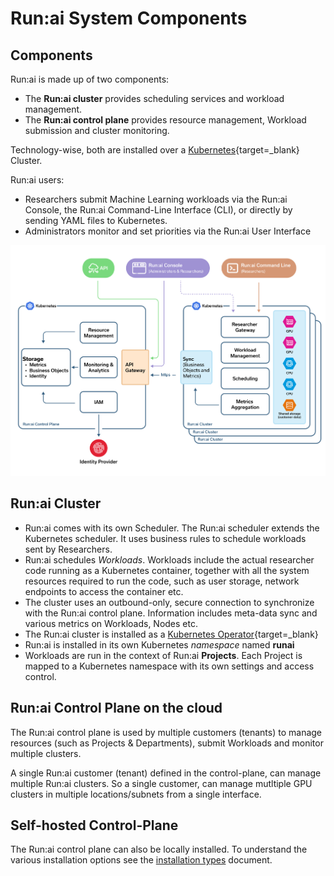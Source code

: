 # Run:ai System Components 

## Components

Run:ai is made up of two components:

* The __Run:ai cluster__ provides scheduling services and workload management.
* The __Run:ai control plane__ provides resource management, Workload submission and cluster monitoring.

Technology-wise, both are installed over a [Kubernetes](https://kubernetes.io){target=_blank} Cluster.

Run:ai users:

* Researchers submit Machine Learning workloads via the Run:ai Console, the Run:ai Command-Line Interface (CLI), or directly by sending YAML files to Kubernetes.
* Administrators monitor and set priorities via the Run:ai User Interface

![multi-cluster-architecture](img/multi-cluster-architecture.png)

## Run:ai Cluster

* Run:ai comes with its own Scheduler. The Run:ai scheduler extends the Kubernetes scheduler. It uses business rules to schedule workloads sent by Researchers.
* Run:ai schedules _Workloads_. Workloads include the actual researcher code running as a Kubernetes container, together with all the system resources required to run the code, such as user storage, network endpoints to access the container etc.
* The cluster uses an outbound-only, secure connection to synchronize with the Run:ai control plane. Information includes meta-data sync and various metrics on Workloads, Nodes etc.
* The Run:ai cluster is installed as a [Kubernetes Operator](https://kubernetes.io/docs/concepts/extend-kubernetes/operator/){target=_blank}
* Run:ai is installed in its own Kubernetes _namespace_ named __runai__
* Workloads are run in the context of Run:ai __Projects__. Each Project is mapped to a Kubernetes namespace with its own settings and access control.

## Run:ai Control Plane on the cloud

The Run:ai control plane is used by multiple customers (tenants) to manage resources (such as Projects & Departments), submit Workloads and monitor multiple clusters.

A single Run:ai customer (tenant) defined in the control-plane, can manage multiple Run:ai clusters. So a single customer, can manage mutltiple GPU clusters in multiple locations/subnets from a single interface.

## Self-hosted Control-Plane

The Run:ai control plane can also be locally installed. To understand the various installation options see the [installation types](../admin/runai-setup/installation-types.md) document.






